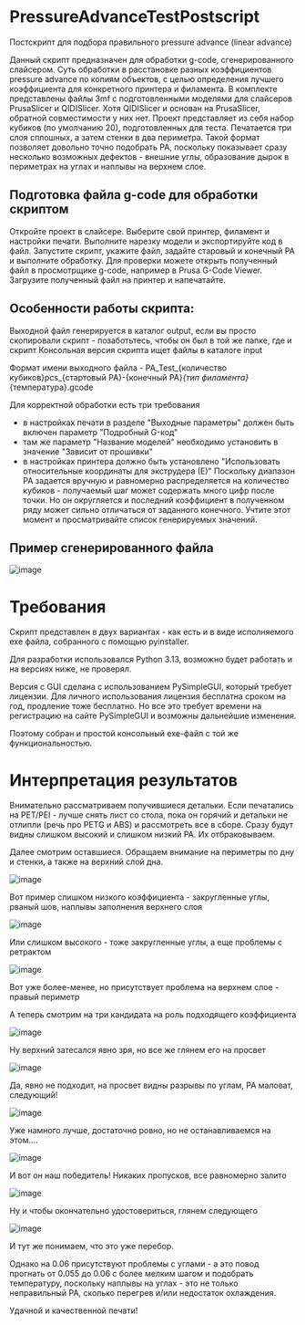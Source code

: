 # PressureAdvanceTestPostscript
Постскрипт для подбора правильного pressure advance (linear advance)

Данный скрипт предназначен для обработки g-code, сгенерированного слайсером. Суть обработки в расстановке  разных коэффициентов pressure advance по копиям объектов, с целью определения лучшего коэффициента для конкретного принтера и филамента.
В комплекте представлены файлы 3mf с подготовленными моделями для слайсеров PrusaSlicer и QIDISlicer. Хотя QIDISlicer и основан на PrusaSlicer, обратной совместимости у них нет.
Проект представляет из себя набор кубиков (по умолчанию 20), подготовленных для теста. Печатается три слоя сплошных, а затем стенки в два периметра. Такой формат позволяет довольно точно подобрать PA, поскольку показывает сразу несколько возможных дефектов - внешние углы, образование дырок в периметрах на углах и наплывы на верхнем слое.

## Подготовка файла g-code для обработки скриптом
Откройте проект в слайсере. Выберите свой принтер, филамент и настройки печати. Выполните нарезку модели и экспортируйте код в файл. 
Запустите скрипт, укажите файл, задайте старовый и конечный PA и выполните обработку. Для проверки можете открыть полученный файл в просмотрщике g-code, например в Prusa G-Code Viewer.
Загрузите полученный файл на принтер и напечатайте.

## Особенности работы скрипта:
Выходной файл генерируется в каталог output, если вы просто скопировали скрипт - позаботьтесь, чтобы он был в той же папке, где и скрипт
Консольная версия скрипта ищет файлы в каталоге input

Формат имени выходного файла - PA_Test_{количество кубиков}pcs_{стартовый PA}-{конечный PA}_{тип филамента}_{температура}.gcode

Для корректной обработки есть три требования
* в настройках печати в разделе "Выходные параметры" должен быть включен параметр "Подробный G-код"
* там же параметр "Название моделей" необходимо установить в значение "Зависит от прошивки"
* в настройках принтера должно быть установлено "Использовать относительные координаты для экструдера (Е)"
Поскольку диапазон PA задается вручную и равномерно распределяется на количество кубиков - получаемый шаг может содержать много цифр после точки. Но он округляется и последний коэффициент в полученном ряду может сильно отличаться от заданного конечного. Учтите этот момент и просматривайте список генерируемых значений.

## Пример сгенерированного файла

![image](https://github.com/user-attachments/assets/6acffdad-f4d7-464c-a074-96d842665527)

# Требования

Скрипт представлен в двух вариантах - как есть и в виде исполняемого exe файла, собранного с помощью pyinstaller.

Для разработки использовался Python 3.13, возможно будет работать и на версиях ниже, не проверял.

Версия c GUI сделана с использованием PySimpleGUI, который требует лицензии. Для личного использования лицензия бесплатна сроком на год, продление тоже бесплатно. Но все это требует времени на регистрацию на сайте PySimpleGUI и возможны дальнейшие изменения.

Поэтому собран и простой консольный exe-файл с той же функциональностью.

# Интерпретация результатов

Внимательно рассматриваем получившиеся детальки. Если печатались на PET/PEI - лучше снять лист со стола, пока он горячий и детальки не отлипли (речь про PETG и ABS) и рассмотреть все в сборе. Сразу будут видны слишком высокий и слишком низкий PA. Их отбраковываем.

Далее смотрим оставшиеся. Обращаем внимание на периметры по дну и стенки, а также на верхний слой дна.

![image](https://github.com/user-attachments/assets/fd87c810-5393-475e-985f-72c93f9e1445)


Вот пример слишком низкого коэффициента - закругленные углы, рваный шов, наплывы заполнения верхнего слоя

![image](https://github.com/user-attachments/assets/a5ed1ef9-1db7-473a-9933-7f8da348d15b)

Или слишком высокого - тоже закругленные углы, а еще проблемы с ретрактом

![image](https://github.com/user-attachments/assets/a631aa9c-5644-49bb-9249-84178d97b917)

Вот уже более-менее, но присутствует проблема на верхнем слое - правый периметр


А теперь смотрим на три кандидата на роль подходящего коэффициента

![image](https://github.com/user-attachments/assets/225dee16-33e5-429a-a5fa-f31a2defbf87)

Ну верхний затесался явно зря, но все же глянем его на просвет

![image](https://github.com/user-attachments/assets/b737b267-d2e9-44ca-8d59-8249cf3595a4)

Да, явно не подходит, на просвет видны разрывы по углам, PA маловат, следующий!

![image](https://github.com/user-attachments/assets/015f5d64-1612-48a4-926b-5709182888ef)

Уже намного лучше, достаточно ровно, но не останавливаемся на этом....

![image](https://github.com/user-attachments/assets/c7cde942-9713-45df-8dea-bf5f3c154198)

И вот он наш победитель! Никаких пропусков, все равномерно залито

![image](https://github.com/user-attachments/assets/61b2f9be-7cf3-4ec7-9260-caccf6ddbbb8)

Ну и чтобы окончательно удостовериться, глянем следующего

![image](https://github.com/user-attachments/assets/70012127-6636-41ed-ac54-37db7ad501cf)

И тут же понимаем, что это уже перебор.

Однако на 0.06 присутствуют проблемы с углами - а это повод прогнать от 0.055 до 0.06 с более мелким шагом и подобрать температуру, поскольку наплывы на углах - это не только неправильный PA, сколько перегрев и/или недостаток охлаждения.

Удачной и качественной печати!





